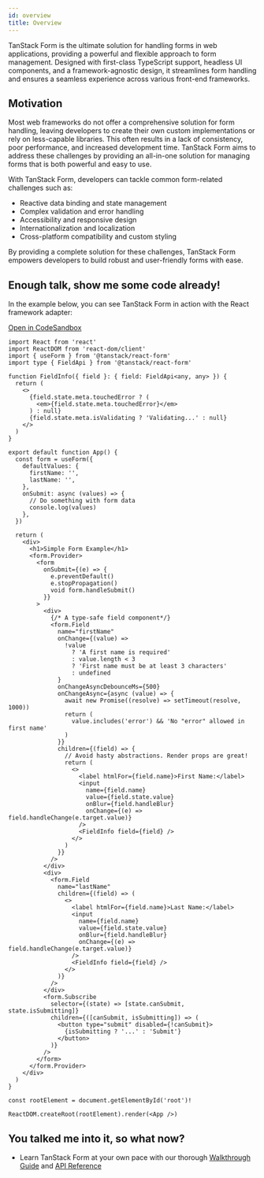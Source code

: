 ```yaml
---
id: overview
title: Overview
---
```


TanStack Form is the ultimate solution for handling forms in web applications, providing a powerful and flexible approach to form management. Designed with first-class TypeScript support, headless UI components, and a framework-agnostic design, it streamlines form handling and ensures a seamless experience across various front-end frameworks.

## Motivation

Most web frameworks do not offer a comprehensive solution for form handling, leaving developers to create their own custom implementations or rely on less-capable libraries. This often results in a lack of consistency, poor performance, and increased development time. TanStack Form aims to address these challenges by providing an all-in-one solution for managing forms that is both powerful and easy to use.

With TanStack Form, developers can tackle common form-related challenges such as:

- Reactive data binding and state management
- Complex validation and error handling
- Accessibility and responsive design
- Internationalization and localization
- Cross-platform compatibility and custom styling

By providing a complete solution for these challenges, TanStack Form empowers developers to build robust and user-friendly forms with ease.

## Enough talk, show me some code already!

In the example below, you can see TanStack Form in action with the React framework adapter:

[Open in CodeSandbox](https://codesandbox.io/s/github/tanstack/form/tree/main/examples/react/simple)

```tsx
import React from 'react'
import ReactDOM from 'react-dom/client'
import { useForm } from '@tanstack/react-form'
import type { FieldApi } from '@tanstack/react-form'

function FieldInfo({ field }: { field: FieldApi<any, any> }) {
  return (
    <>
      {field.state.meta.touchedError ? (
        <em>{field.state.meta.touchedError}</em>
      ) : null}
      {field.state.meta.isValidating ? 'Validating...' : null}
    </>
  )
}

export default function App() {
  const form = useForm({
    defaultValues: {
      firstName: '',
      lastName: '',
    },
    onSubmit: async (values) => {
      // Do something with form data
      console.log(values)
    },
  })

  return (
    <div>
      <h1>Simple Form Example</h1>
      <form.Provider>
        <form
          onSubmit={(e) => {
            e.preventDefault()
            e.stopPropagation()
            void form.handleSubmit()
          }}
        >
          <div>
            {/* A type-safe field component*/}
            <form.Field
              name="firstName"
              onChange={(value) =>
                !value
                  ? 'A first name is required'
                  : value.length < 3
                  ? 'First name must be at least 3 characters'
                  : undefined
              }
              onChangeAsyncDebounceMs={500}
              onChangeAsync={async (value) => {
                await new Promise((resolve) => setTimeout(resolve, 1000))
                return (
                  value.includes('error') && 'No "error" allowed in first name'
                )
              }}
              children={(field) => {
                // Avoid hasty abstractions. Render props are great!
                return (
                  <>
                    <label htmlFor={field.name}>First Name:</label>
                    <input
                      name={field.name}
                      value={field.state.value}
                      onBlur={field.handleBlur}
                      onChange={(e) => field.handleChange(e.target.value)}
                    />
                    <FieldInfo field={field} />
                  </>
                )
              }}
            />
          </div>
          <div>
            <form.Field
              name="lastName"
              children={(field) => (
                <>
                  <label htmlFor={field.name}>Last Name:</label>
                  <input
                    name={field.name}
                    value={field.state.value}
                    onBlur={field.handleBlur}
                    onChange={(e) => field.handleChange(e.target.value)}
                  />
                  <FieldInfo field={field} />
                </>
              )}
            />
          </div>
          <form.Subscribe
            selector={(state) => [state.canSubmit, state.isSubmitting]}
            children={([canSubmit, isSubmitting]) => (
              <button type="submit" disabled={!canSubmit}>
                {isSubmitting ? '...' : 'Submit'}
              </button>
            )}
          />
        </form>
      </form.Provider>
    </div>
  )
}

const rootElement = document.getElementById('root')!

ReactDOM.createRoot(rootElement).render(<App />)
```

## You talked me into it, so what now?

- Learn TanStack Form at your own pace with our thorough [Walkthrough Guide](../installation) and [API Reference](../reference/FormApi)
